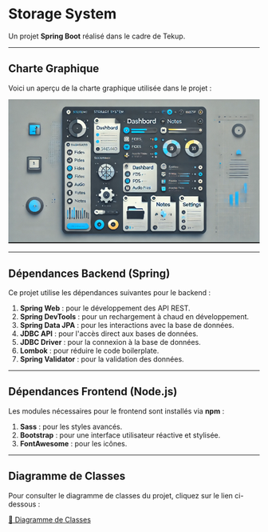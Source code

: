 # Storage System

Un projet **Spring Boot** réalisé dans le cadre de Tekup.

---

## Charte Graphique
Voici un aperçu de la charte graphique utilisée dans le projet :

![Charte Graphique](./chart.PNG)

---

## Dépendances Backend (Spring)
Ce projet utilise les dépendances suivantes pour le backend :

1. **Spring Web** : pour le développement des API REST.
2. **Spring DevTools** : pour un rechargement à chaud en développement.
3. **Spring Data JPA** : pour les interactions avec la base de données.
4. **JDBC API** : pour l'accès direct aux bases de données.
5. **JDBC Driver** : pour la connexion à la base de données.
6. **Lombok** : pour réduire le code boilerplate.
7. **Spring Validator** : pour la validation des données.

---

## Dépendances Frontend (Node.js)
Les modules nécessaires pour le frontend sont installés via **npm** :

1. **Sass** : pour les styles avancés.
2. **Bootstrap** : pour une interface utilisateur réactive et stylisée.
3. **FontAwesome** : pour les icônes.

---

## Diagramme de Classes
Pour consulter le diagramme de classes du projet, cliquez sur le lien ci-dessous :

[📄 Diagramme de Classes](https://drive.google.com/file/d/1vOcekREK0d08ldylM0iGUsBX07KDa73s/view?usp=sharing)
